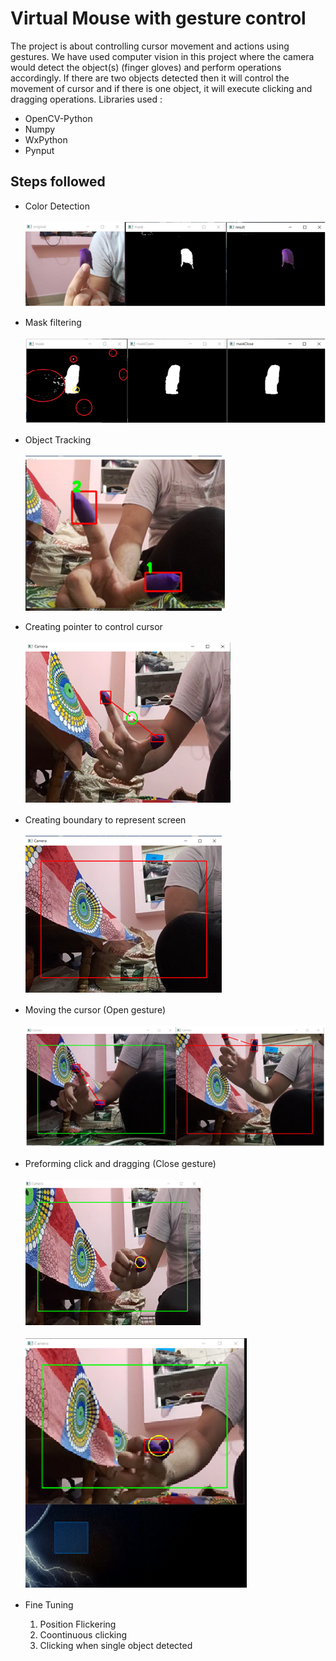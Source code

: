 
# Virtual Mouse with gesture control

The project is about controlling cursor movement and actions using gestures. We have used computer vision in this project where the camera would detect the object(s) (finger gloves) and perform operations accordingly. If there are two objects detected then it will control the movement of cursor and if there is one object, it will execute clicking and dragging operations.
Libraries used :
* OpenCV-Python	
* Numpy
* WxPython
* Pynput



## Steps followed

- Color Detection<br><br>
![Color Detection](https://github.com/DV821/Virtual-Mouse-with-Object-Tracking/blob/main/Outputs/Color%20Detection.png)

- Mask filtering<br><br>
![Filtering Mask](https://github.com/DV821/Virtual-Mouse-with-Object-Tracking/blob/main/Outputs/Filtering%20Mask.png)

- Object Tracking<br><br>
![Object Tracking](https://github.com/DV821/Virtual-Mouse-with-Object-Tracking/blob/main/Outputs/Object%20Tracking.png)

- Creating pointer to control cursor <br><br>
![Pointer Creation](https://github.com/DV821/Virtual-Mouse-with-Object-Tracking/blob/main/Outputs/Pointer%20Creation.png)

- Creating boundary to represent screen<br><br>
![Boundary Screen](https://github.com/DV821/Virtual-Mouse-with-Object-Tracking/blob/main/Outputs/Boundary%20Screen.png)

- Moving the cursor (Open gesture)<br><br>
![Open Gesture](https://github.com/DV821/Virtual-Mouse-with-Object-Tracking/blob/main/Outputs/Open%20Gesture.png)

- Preforming click and dragging (Close gesture)<br><br>
![Close Gesture](https://github.com/DV821/Virtual-Mouse-with-Object-Tracking/blob/main/Outputs/Close%20Gesture.png)<br><br>
![Dragging Operation](https://github.com/DV821/Virtual-Mouse-with-Object-Tracking/blob/main/Outputs/Dragging%20Operation.png)

- Fine Tuning
    1) Position Flickering
    2) Coontinuous clicking
    3) Clicking when single object detected

  
